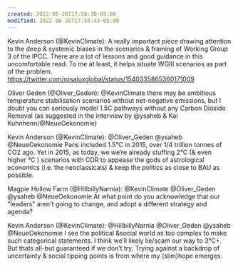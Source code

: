 ```yaml
---
created: 2022-06-26T17:58:38-05:00
modified: 2022-06-26T17:58:43-05:00
---
```


Kevin Anderson (@KevinClimate): A really important piece drawing attention to the deep & systemic biases in the scenarios & framing of Working Group 3 of the IPCC. There are a lot of lessons and good guidance in this uncomfortable read. To me at least, it helps situate WGIII scenarios as part of the problem. https://twitter.com/rosaluxglobal/status/1540335865360171009

Oliver Geden (@Oliver_Geden): @KevinClimate there may be ambitious temperature stabilisation scenarios without net-negative emissions, but I doubt you can seriously model 1.5C pathways without any Carbon Dioxide Removal (as suggested in the interview by @ysaheb & Kai Kuhnhenn/@NeueOekonomie)

Kevin Anderson (@KevinClimate): @Oliver_Geden @ysaheb @NeueOekonomie Paris included 1.5°C in 2015, over 1/4 trillion tonnes of CO2 ago. Yet in 2015, as today, we we’re already stuffing 2°C (& even higher °C ) scenarios with CDR to appease the gods of astrological economics (i.e. the neoclassicals) & keep the politics as close to BAU as possible.

Magpie Hollow Farm (@HillbillyNarnia): @KevinClimate @Oliver_Geden @ysaheb @NeueOekonomie At what point do you acknowledge that our "leaders" aren't going to change, and adopt a different strategy and agenda?

Kevin Anderson (@KevinClimate): @HillbillyNarnia @Oliver_Geden @ysaheb @NeueOekonomie I see the political &social world as too complex to make such categorical statements. I think we’ll likely lie/scam our way to 3°C+. But thats all-but guaranteed if we don’t try. Trying against a backdrop of uncertainty & social tipping points is from where my (slim)hope emerges.
